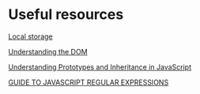 # Useful resources

[Local storage](https://www.taniarascia.com/how-to-use-local-storage-with-javascript/)

[Understanding the DOM](https://www.digitalocean.com/community/tutorial_series/understanding-the-dom-document-object-model)

[Understanding Prototypes and Inheritance in JavaScript](https://www.digitalocean.com/community/tutorials/understanding-prototypes-and-inheritance-in-javascript)

[GUIDE TO JAVASCRIPT REGULAR EXPRESSIONS](https://flaviocopes.com/javascript-regular-expressions/)

[]()
[]()
[]()
